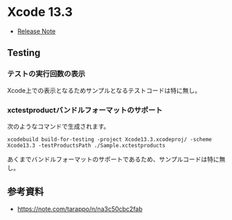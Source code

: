 # Xcode 13.3
 - [Release Note](https://developer.apple.com/documentation/Xcode-Release-Notes/xcode-13_3-release-notes)

## Testing
### テストの実行回数の表示
Xcode上での表示となるためサンプルとなるテストコードは特に無し。

### xctestproductバンドルフォーマットのサポート
次のようなコマンドで生成されます。

```
xcodebuild build-for-testing -project Xcode13.3.xcodeproj/ -scheme Xcode13.3 -testProductsPath ./Sample.xctestproducts
```

あくまでバンドルフォーマットのサポートであるため、サンプルコードは特に無し。


## 参考資料
 - https://note.com/tarappo/n/na3c50cbc2fab
